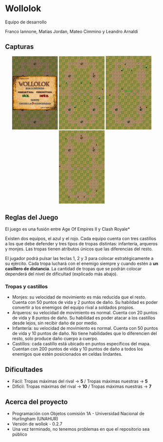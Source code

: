 <h1> Wollolok </h1

<h3>Equipo de desarrollo</h3>

Franco Iannone, Matias Jordan, Mateo Cimmino y Leandro Arnaldi

## Capturas

<p align="center">
  <img src="imagenes del README/interfaz.png" alt="" width="150">
  <img src="imagenes del README/batalla.png" alt="" width="150">
  <img src="imagenes del README/victoria.png" alt="" width="150">
  <img src="imagenes del README/perder.png" alt="" width="150">
</p>


<h2>Reglas del Juego</h2>

El juego es una fusión entre Age Of Empires II y Clash Royale*

Existen dos equipos, el azul y el rojo. Cada equipo cuenta con tres castillos a los que debe defender y tres tipos de tropas distintas: infantería, arqueros y monjes. Las tropas tienen atributos únicos que las diferencias del resto.

El jugador podrá pulsar las teclas 1, 2 y 3 para colocar estratégicamente a su ejército. Cada tropa luchará con el enemigo siempre y cuando estén a <strong>un casillero de distancia</strong>. La cantidad de tropas que se podrán colocar dependerá del nivel de dificultad (explicado más abajo). 

<h3>Tropas y castillos</h3>

<ul>
  <li>Monjes: su velocidad de movimiento es más reducida que el resto. Cuenta con 50 puntos de vida y 2 puntos de daño. Su habildad es poder convertir a los enemigos del equipo rival a soldados propios. </li>
  <li>Arqueros: su velocidad de movimiento es normal. Cuenta con 20 puntos de vida y 8 puntos de daño. Su habilidad es poder atacar a los castillos desde lejos, sin recibir daño de por medio.</li>
  <li>Infantería: su velocidad de movimiento es normal. Cuenta con 50 puntos de vida y 10 puntos de daño. No tiene habilidades que lo diferencien del resto, solo produce daño cuerpo a cuerpo.</li>
  <li>Castillos: cada castillo está ubicado en puntos específicos del mapa. Cuentan con 200 puntos de vida y 10 puntos de daño a todos los enemigos que estén posicionados en celdas lindantes. </li>
</ul>


## Dificultades
<ul>
  <li>Fácil: Tropas máximas del rival -> <strong>5</strong> / Tropas máximas nuestras -> <strong>5</strong>
  <li>Difícil: Tropas máximas del rival -> <strong>10</strong>  / Tropas máximas nuestras -> <strong>7</strong>
</li>
</ul>

## Acerca del proyecto

- Programación con Objetos comisión 1A - Universidad Nacional de Hurlingham (UNAHUR)
- Versión de wollok - 0.2.7
- Una vez terminado, no tenemos problemas en que el repositorio sea público 
